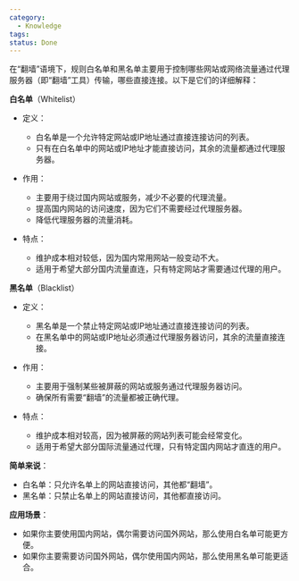 ```yaml
---
category:
  - Knowledge
tags: 
status: Done
---
```

在“翻墙”语境下，规则白名单和黑名单主要用于控制哪些网站或网络流量通过代理服务器（即“翻墙”工具）传输，哪些直接连接。以下是它们的详细解释：

**白名单**（Whitelist）

- 定义：

    - 白名单是一个允许特定网站或IP地址通过直接连接访问的列表。
    - 只有在白名单中的网站或IP地址才能直接访问，其余的流量都通过代理服务器。

- 作用：

    - 主要用于绕过国内网站或服务，减少不必要的代理流量。
    - 提高国内网站的访问速度，因为它们不需要经过代理服务器。
    - 降低代理服务器的流量消耗。
        

- 特点：

    - 维护成本相对较低，因为国内常用网站一般变动不大。
    - 适用于希望大部分国内流量直连，只有特定网站才需要通过代理的用户。


**黑名单**（Blacklist）

- 定义：

    - 黑名单是一个禁止特定网站或IP地址通过直接连接访问的列表。
    - 在黑名单中的网站或IP地址必须通过代理服务器访问，其余的流量直接连接。


- 作用：

    - 主要用于强制某些被屏蔽的网站或服务通过代理服务器访问。
    - 确保所有需要“翻墙”的流量都被正确代理。

- 特点：

    - 维护成本相对较高，因为被屏蔽的网站列表可能会经常变化。
    - 适用于希望大部分国际流量通过代理，只有特定国内网站才直连的用户。


**简单来说**：

- 白名单：只允许名单上的网站直接访问，其他都“翻墙”。
- 黑名单：只禁止名单上的网站直接访问，其他都直接访问。
    

**应用场景**：

- 如果你主要使用国内网站，偶尔需要访问国外网站，那么使用白名单可能更方便。
- 如果你主要需要访问国外网站，偶尔使用国内网站，那么使用黑名单可能更适合。
    


  

